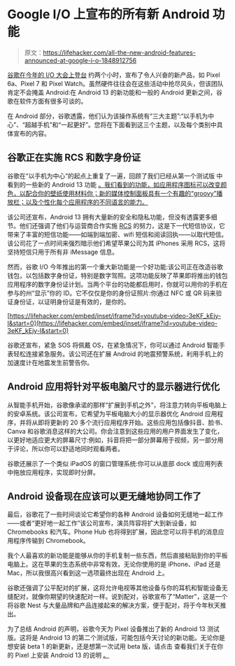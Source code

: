 # Google I/O 上宣布的所有新 Android 功能

> 原文：<https://lifehacker.com/all-the-new-android-features-announced-at-google-i-o-1848912756>

[谷歌在今年的 I/O 大会上登台](https://lifehacker.com/how-to-watch-google-i-o-2022-and-what-to-expect-1848905197) 约两个小时，宣布了令人兴奋的新产品，如 Pixel 6a、Pixel 7 和 Pixel Watch。虽然硬件往往会在这些活动中抢尽风头，但该团队肯定不会掩盖 Android:在 Android 13 的新功能和一般的 Android 更新之间，谷歌在软件方面有很多可谈的。



在 Android 部分，谷歌透露，他们认为该操作系统有“三大主题”:“以手机为中心”、“超越手机”和“一起更好”。您将在下面看到这三个主题，以及每个类别中具体宣布的内容。

## 谷歌正在实施 RCS 和数字身份证

谷歌在“以手机为中心”的起点上重复了一遍，回顾了我们已经从第一个测试版 中看到的一些新的 Android 13 功能 [。我们看到的功能，如应用程序图标可以改变颜色，以配合你的壁纸使用材料你；新的媒体控制面板具有一个有趣的“groovy”播放栏；以及个性化每个应用程序的不同语言的能力。](https://lifehacker.com/how-to-get-android-13-on-your-pixel-1848848786)

该公司还宣布，Android 13 拥有大量新的安全和隐私功能，但没有透露更多细节。他们还强调了他们与运营商合作实施 [RCS](https://lifehacker.com/whats-rcs-messaging-and-why-should-you-care-1832235783) 的努力，这是下一代短信协议，它带来了丰富的短信功能——如端到端加密、wifi 短信和阅读回执——以取代短信。该公司花了一点时间来强烈暗示他们希望苹果公司为其 iPhones 采用 RCS，这将坚持短信只用于所有非 iMessage 信息。

然而，谷歌 I/O 今年推出的第一个重大新功能是一个好功能:该公司正在改造谷歌钱包，以包括数字身份证，特别是数字驾照。这项功能反映了苹果即将推出的钱包应用程序的数字身份证计划。当两个平台的功能都启用时，你就可以用你的手机在参与的州“显示”你的 ID。它不仅仅是你的身份证照片:你通过 NFC 或 QR 码来验证身份证，以证明身份证是有效的，是你的。

 [https://lifehacker.com/embed/inset/iframe?id=youtube-video-3eKF_kEjy-I&start=0](https://lifehacker.com/embed/inset/iframe?id=youtube-video-3eKF_kEjy-I&start=0) 

谷歌还宣布，紧急 SOS 将佩戴 OS，在紧急情况下，你可以通过 Android 智能手表轻松连接紧急服务。该公司还在扩展 Android 的地震预警系统，利用手机上的加速度计在地震发生前警告你。

## Android 应用将针对平板电脑尺寸的显示器进行优化

从智能手机开始，谷歌像承诺的那样“扩展到手机之外”，将注意力转向平板电脑上的安卓系统。该公司宣布，它希望为平板电脑大小的显示器优化 Android 应用程序，并将从即将更新的 20 多个流行应用程序开始。这些应用包括像抖音、脸书、Canva 和谷歌消息这样的大公司。你会注意到这些应用的用户界面发生了变化，以更好地适应更大的屏幕尺寸:例如，抖音将把一部分屏幕用于视频，另一部分用于评论，所以你可以舒适地同时观看两者。

谷歌还展示了一个类似 iPadOS 的窗口管理系统:你可以从底部 dock 或应用列表中拖放应用程序，实现即时分屏。

## Android 设备现在应该可以更无缝地协同工作了

最后，谷歌花了一些时间谈论它希望你的各种 Android 设备如何无缝地一起工作——或者“更好地一起工作”该公司宣布，演员阵容将扩大到新设备，如 Chromebooks 和汽车。Phone Hub 也将得到扩展，因此您可以将手机的消息应用程序传输到 Chromebook。

我个人最喜欢的新功能是能够从你的手机复制一些东西，然后直接粘贴到你的平板电脑上。这在苹果的生态系统中非常有效，无论你使用的是 iPhone、iPad 还是 Mac，所以我很高兴看到这一选项最终出现在 Android 上。

谷歌还强调了公平配对的扩展，这将允许电视等其他设备与你的耳机和智能设备无缝配对，就像你期望的快速配对一样。说到配对，谷歌宣布了“Matter”，这是一个将谷歌 Nest 与大量品牌和产品连接起来的解决方案，便于配对，将于今年秋天推出。

为了总结 Android 的声明，谷歌今天为 Pixel 设备推出了新的 Android 13 测试版。这将是 Android 13 的第二个测试版，可能包括今天讨论的新功能。无论你是想安装 beta 1 的新更新，还是想第一次试用 beta 版，请点击 查看我们关于在你的 Pixel 上安装 Android 13 的说明 [。](https://lifehacker.com/how-to-get-android-13-on-your-pixel-1848848786)